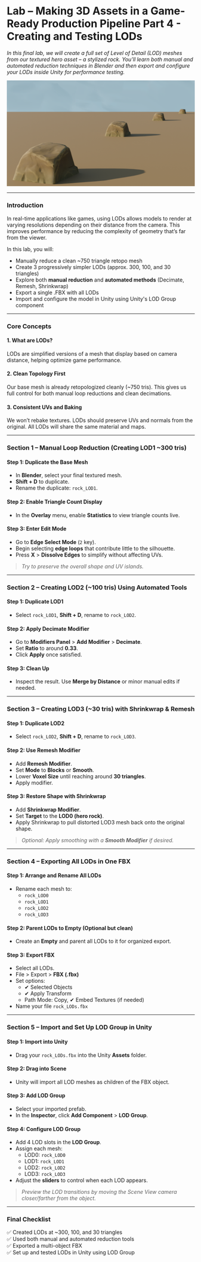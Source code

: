 # Lab – Making 3D Assets in a Game-Ready Production Pipeline Part 4 - Creating and Testing LODs

*In this final lab, we will create a full set of Level of Detail (LOD) meshes from our textured hero asset – a stylized rock. You’ll learn both manual and automated reduction techniques in Blender and then export and configure your LODs inside Unity for performance testing.*

![alt text](<LOD Lab Cover Image-1.png>)

---

### Introduction

In real-time applications like games, using LODs allows models to render at varying resolutions depending on their distance from the camera. This improves performance by reducing the complexity of geometry that’s far from the viewer.

In this lab, you will:

- Manually reduce a clean ~750 triangle retopo mesh
- Create 3 progressively simpler LODs (approx. 300, 100, and 30 triangles)
- Explore both **manual reduction** and **automated methods** (Decimate, Remesh, Shrinkwrap)
- Export a single .FBX with all LODs
- Import and configure the model in Unity using Unity's LOD Group component

---

### Core Concepts

#### **1. What are LODs?**
LODs are simplified versions of a mesh that display based on camera distance, helping optimize game performance.

#### **2. Clean Topology First**
Our base mesh is already retopologized cleanly (~750 tris). This gives us full control for both manual loop reductions and clean decimations.

#### **3. Consistent UVs and Baking**
We won’t rebake textures. LODs should preserve UVs and normals from the original. All LODs will share the same material and maps.

---

### Section 1 – Manual Loop Reduction (Creating LOD1 ~300 tris)

#### **Step 1: Duplicate the Base Mesh**
- In **Blender**, select your final textured mesh.
- **Shift + D** to duplicate.
- Rename the duplicate: `rock_LOD1`.

#### **Step 2: Enable Triangle Count Display**
- In the **Overlay** menu, enable **Statistics** to view triangle counts live.

#### **Step 3: Enter Edit Mode**
- Go to **Edge Select Mode** (`2` key).
- Begin selecting **edge loops** that contribute little to the silhouette.
- Press **X** > **Dissolve Edges** to simplify without affecting UVs.

> *Try to preserve the overall shape and UV islands.*

---

### Section 2 – Creating LOD2 (~100 tris) Using Automated Tools

#### **Step 1: Duplicate LOD1**
- Select `rock_LOD1`, **Shift + D**, rename to `rock_LOD2`.

#### **Step 2: Apply Decimate Modifier**
- Go to **Modifiers Panel** > **Add Modifier** > **Decimate**.
- Set **Ratio** to around **0.33**.
- Click **Apply** once satisfied.

#### **Step 3: Clean Up**
- Inspect the result. Use **Merge by Distance** or minor manual edits if needed.

---

### Section 3 – Creating LOD3 (~30 tris) with Shrinkwrap & Remesh

#### **Step 1: Duplicate LOD2**
- Select `rock_LOD2`, **Shift + D**, rename to `rock_LOD3`.

#### **Step 2: Use Remesh Modifier**
- Add **Remesh Modifier**.
- Set **Mode** to **Blocks** or **Smooth**.
- Lower **Voxel Size** until reaching around **30 triangles**.
- Apply modifier.

#### **Step 3: Restore Shape with Shrinkwrap**
- Add **Shrinkwrap Modifier**.
- Set **Target** to the **LOD0 (hero rock)**.
- Apply Shrinkwrap to pull distorted LOD3 mesh back onto the original shape.

> *Optional: Apply smoothing with a **Smooth Modifier** if desired.*

---

### Section 4 – Exporting All LODs in One FBX

#### **Step 1: Arrange and Rename All LODs**
- Rename each mesh to:  
  - `rock_LOD0`  
  - `rock_LOD1`  
  - `rock_LOD2`  
  - `rock_LOD3`

#### **Step 2: Parent LODs to Empty (Optional but clean)**
- Create an **Empty** and parent all LODs to it for organized export.

#### **Step 3: Export FBX**
- Select all LODs.
- File > Export > **FBX (.fbx)**
- Set options:
  - ✔ Selected Objects
  - ✔ Apply Transform
  - Path Mode: Copy, ✔ Embed Textures (if needed)
- Name your file `rock_LODs.fbx`

---

### Section 5 – Import and Set Up LOD Group in Unity

#### **Step 1: Import into Unity**
- Drag your `rock_LODs.fbx` into the Unity **Assets** folder.

#### **Step 2: Drag into Scene**
- Unity will import all LOD meshes as children of the FBX object.

#### **Step 3: Add LOD Group**
- Select your imported prefab.
- In the **Inspector**, click **Add Component** > **LOD Group**.

#### **Step 4: Configure LOD Group**
- Add 4 LOD slots in the **LOD Group**.
- Assign each mesh:
  - LOD0: `rock_LOD0`
  - LOD1: `rock_LOD1`
  - LOD2: `rock_LOD2`
  - LOD3: `rock_LOD3`
- Adjust the **sliders** to control when each LOD appears.

> *Preview the LOD transitions by moving the Scene View camera closer/farther from the object.*

---

### Final Checklist

✅ Created LODs at ~300, 100, and 30 triangles  
✅ Used both manual and automated reduction tools  
✅ Exported a multi-object FBX  
✅ Set up and tested LODs in Unity using LOD Group  
